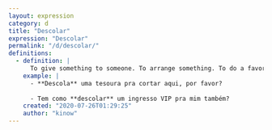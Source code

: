 ```yaml
---
layout: expression
category: d
title: "Descolar"
expression: "Descolar"
permalink: "/d/descolar/"
definitions:
  - definition: |
      To give something to someone. To arrange something. To do a favor.
    example: |
      - **Descola** uma tesoura pra cortar aqui, por favor?
      
      - Tem como **descolar** um ingresso VIP pra mim também?
    created: "2020-07-26T01:29:25"
    author: "kinow"
---
```

